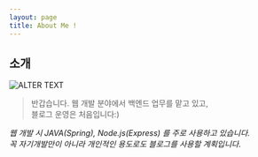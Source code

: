 ```yaml
---
layout: page
title: About Me !
---
```


## 소개

![ALTER TEXT](../public/img/me.jpg)

> 반갑습니다. 웹 개발 분야에서 백엔드 업무를 맡고 있고, <br>블로그 운영은 처음입니다:)

_웹 개발 시 JAVA(Spring), Node.js(Express) 를 주로 사용하고 있습니다._<br>
_꼭 자기개발만이 아니라 개인적인 용도로도 블로그를 사용할 계획입니다._
